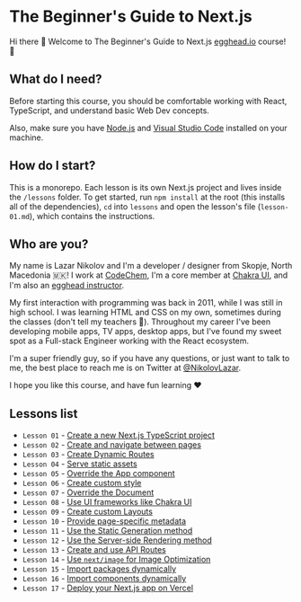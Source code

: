 # The Beginner's Guide to Next.js

Hi there 👋 Welcome to The Beginner's Guide to Next.js [egghead.io](https://egghead.io) course! 🚀

## What do I need?

Before starting this course, you should be comfortable working with React, TypeScript, and understand basic Web Dev concepts.

Also, make sure you have [Node.js](https://nodejs.org/) and [Visual Studio Code](https://code.visualstudio.com/) installed on your machine.

## How do I start?

This is a monorepo. Each lesson is its own Next.js project and lives inside the `/lessons` folder. To get started, run `npm install` at the root (this installs all of the dependencies), `cd` into `lessons` and open the lesson's file (`lesson-01.md`), which contains the instructions.

## Who are you?

My name is Lazar Nikolov and I'm a developer / designer from Skopje, North Macedonia 🇲🇰! I work at [CodeChem](https://codechem.com), I'm a core member at [Chakra UI](https://chakra-ui.com), and I'm also an [egghead instructor](https://egghead.io/q/resources-by-lazar-nikolov).

My first interaction with programming was back in 2011, while I was still in high school. I was learning HTML and CSS on my own, sometimes during the classes (don't tell my teachers 🤫). Throughout my career I've been developing mobile apps, TV apps, desktop apps, but I've found my sweet spot as a Full-stack Engineer working with the React ecosystem.

I'm a super friendly guy, so if you have any questions, or just want to talk to me, the best place to reach me is on Twitter at [@NikolovLazar](https://twitter.com/NikolovLazar).

I hope you like this course, and have fun learning ❤️

## Lessons list

- `Lesson 01` - [Create a new Next.js TypeScript project](lessons/lesson-01.md)
- `Lesson 02` - [Create and navigate between pages](lessons/lesson-02/README.md)
- `Lesson 03` - [Create Dynamic Routes](lessons/lesson-03/README.md)
- `Lesson 04` - [Serve static assets](lessons/lesson-04/README.md)
- `Lesson 05` - [Override the App component](lessons/lesson-05/README.md)
- `Lesson 06` - [Create custom style](lessons/lesson-06/README.md)
- `Lesson 07` - [Override the Document](lessons/lesson-07/README.md)
- `Lesson 08` - [Use UI frameworks like Chakra UI](lessons/lesson-08/README.md)
- `Lesson 09` - [Create custom Layouts](lessons/lesson-09/README.md)
- `Lesson 10` - [Provide page-specific metadata](lessons/lesson-10/README.md)
- `Lesson 11` - [Use the Static Generation method](lessons/lesson-11/README.md)
- `Lesson 12` - [Use the Server-side Rendering method](lessons/lesson-12/README.md)
- `Lesson 13` - [Create and use API Routes](lessons/lesson-13/README.md)
- `Lesson 14` - [Use `next/image` for Image Optimization](lessons/lesson-14/README.md)
- `Lesson 15` - [Import packages dynamically](lessons/lesson-15/README.md)
- `Lesson 16` - [Import components dynamically](lessons/lesson-16/README.md)
- `Lesson 17` - [Deploy your Next.js app on Vercel](lessons/lesson-17/README.md)
